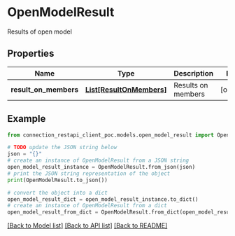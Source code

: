 # OpenModelResult

Results of open model

## Properties

Name | Type | Description | Notes
------------ | ------------- | ------------- | -------------
**result_on_members** | [**List[ResultOnMembers]**](ResultOnMembers.md) | Results on members | [optional] 

## Example

```python
from connection_restapi_client_poc.models.open_model_result import OpenModelResult

# TODO update the JSON string below
json = "{}"
# create an instance of OpenModelResult from a JSON string
open_model_result_instance = OpenModelResult.from_json(json)
# print the JSON string representation of the object
print(OpenModelResult.to_json())

# convert the object into a dict
open_model_result_dict = open_model_result_instance.to_dict()
# create an instance of OpenModelResult from a dict
open_model_result_from_dict = OpenModelResult.from_dict(open_model_result_dict)
```
[[Back to Model list]](../README.md#documentation-for-models) [[Back to API list]](../README.md#documentation-for-api-endpoints) [[Back to README]](../README.md)


